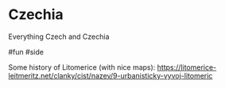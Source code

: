 # Czechia

Everything Czech and Czechia

#fun #side


Some history of Litomerice (with nice maps): https://litomerice-leitmeritz.net/clanky/cist/nazev/9-urbanisticky-vyvoj-litomeric